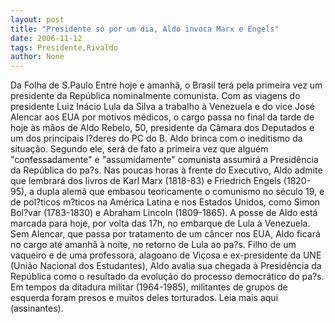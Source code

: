 ```yaml
---
layout: post
title: "Presidente só por um dia, Aldo invoca Marx e Engels"
date: 2006-11-12
tags: Presidente,Rivaldo
author: None
---
```

Da Folha de S.Paulo
Entre hoje e amanhã, o Brasil terá pela primeira vez um presidente da República nominalmente comunista. Com as viagens do presidente Luiz Inácio Lula da Silva a trabalho à Venezuela e do vice José Alencar aos EUA por motivos médicos, o cargo passa no final da tarde de hoje às mãos de Aldo Rebelo, 50, presidente da Câmara dos Deputados e um dos principais l?deres do PC do B.
Aldo brinca com o ineditismo da situação. Segundo ele, será de fato a primeira vez que alguém \"confessadamente\" e \"assumidamente\" comunista assumirá a Presidência da República do pa?s. Nas poucas horas à frente do Executivo, Aldo admite que lembrará dos livros de Karl Marx (1818-83) e Friedrich Engels (1820-95), a dupla alemã que embasou teoricamente o comunismo no século 19, e de pol?ticos m?ticos na América Latina e nos Estados Unidos, como Simon Bol?var (1783-1830) e Abraham Lincoln (1809-1865).
A posse de Aldo está marcada para hoje, por volta das 17h, no embarque de Lula à Venezuela. Sem Alencar, que passa por tratamento de um câncer nos EUA, Aldo ficará no cargo até amanhã à noite, no retorno de Lula ao pa?s.
Filho de um vaqueiro e de uma professora, alagoano de Viçosa e ex-presidente da UNE (União Nacional dos Estudantes), Aldo avalia sua chegada à Presidência da República como o resultado da evolução do processo democrático do pa?s. Em tempos da ditadura militar (1964-1985), militantes de grupos de esquerda foram presos e muitos deles torturados.
Leia mais aqui (assinantes). 